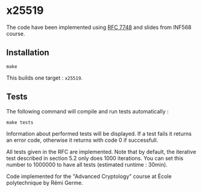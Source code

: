 # x25519

The code have been implemented using [RFC 7748](https://datatracker.ietf.org/doc/html/rfc7748) and slides from INF568 course.

## Installation

```shell
make
```

This builds one target : `x25519`.

## Tests

The following command will compile and run tests automatically :

```shell
make tests
```

Information about performed tests will be displayed. If a test fails it returns an error code, otherwise it returns with code 0 if successfull.

All tests given in the RFC are implemented. Note that by default, the iterative test described in section 5.2 only does 1000 iterations. You can set this number to 1000000 to have all tests (estimated runtime : 30min).

Code implemented for the "Advanced Cryptology" course at École polytechnique by Rémi Germe.
